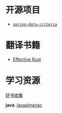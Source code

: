 # 开源项目

* [`spring-data-criteria`](https://github.com/holmofy/spring-data-criteria)

# 翻译书籍

* [Effective Rust](/effective-rust-zh)

# 学习资源

[好书收集](https://github.com/holmofy/programmer-book)

**java**: [javaalmanac](https://javaalmanac.io/)



